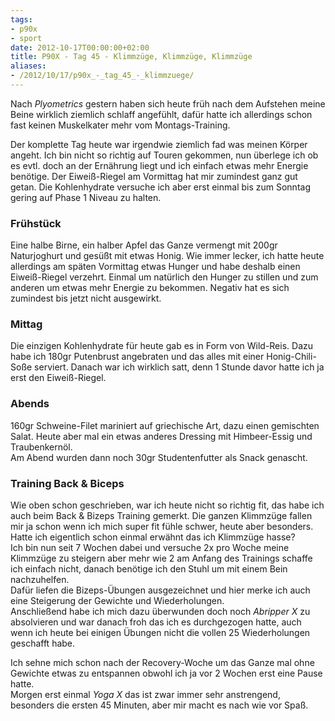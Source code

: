 ```yaml
---
tags:
- p90x
- sport
date: 2012-10-17T00:00:00+02:00
title: P90X - Tag 45 - Klimmzüge, Klimmzüge, Klimmzüge
aliases:
- /2012/10/17/p90x_-_tag_45_-_klimmzuege/
---
```


Nach _Plyometrics_ gestern haben sich heute früh nach dem Aufstehen meine Beine wirklich ziemlich schlaff angefühlt, dafür hatte ich allerdings schon fast keinen Muskelkater mehr vom Montags-Training.

Der komplette Tag heute war irgendwie ziemlich fad was meinen Körper angeht. Ich bin nicht so richtig auf Touren gekommen, nun überlege ich ob es evtl. doch an der Ernährung liegt und ich einfach etwas mehr Energie benötige. Der Eiweiß-Riegel am Vormittag hat mir zumindest ganz gut getan. Die Kohlenhydrate versuche ich aber erst einmal bis zum Sonntag gering auf Phase 1 Niveau zu halten. 

### Frühstück
Eine halbe Birne, ein halber Apfel das Ganze vermengt mit 200gr Naturjoghurt und gesüßt mit etwas Honig. Wie immer lecker, ich hatte heute allerdings am späten Vormittag etwas Hunger und habe deshalb einen Eiweiß-Riegel verzehrt. Einmal um natürlich den Hunger zu stillen und zum anderen um etwas mehr Energie zu bekommen. Negativ hat es sich zumindest bis jetzt nicht ausgewirkt.

### Mittag
Die einzigen Kohlenhydrate für heute gab es in Form von Wild-Reis. Dazu habe ich 180gr Putenbrust angebraten und das alles mit einer Honig-Chili-Soße serviert. Danach war ich wirklich satt, denn 1 Stunde davor hatte ich ja erst den Eiweiß-Riegel.

### Abends
160gr Schweine-Filet mariniert auf griechische Art, dazu einen gemischten Salat. Heute aber mal ein etwas anderes Dressing mit Himbeer-Essig und Traubenkernöl.  
Am Abend wurden dann noch 30gr Studentenfutter als Snack genascht.

### Training Back & Biceps
Wie oben schon geschrieben, war ich heute nicht so richtig fit, das habe ich auch beim Back & Bizeps Training gemerkt. Die ganzen Klimmzüge fallen mir ja schon wenn ich mich super fit fühle schwer, heute aber besonders.   Hatte ich eigentlich schon einmal erwähnt das ich Klimmzüge hasse?   
Ich bin nun seit 7 Wochen dabei und versuche 2x pro Woche meine Klimmzüge zu steigern aber mehr wie 2 am Anfang des Trainings schaffe ich einfach nicht, danach benötige ich den Stuhl um mit einem Bein nachzuhelfen.   
Dafür liefen die Bizeps-Übungen ausgezeichnet und hier merke ich auch eine Steigerung der Gewichte und Wiederholungen.   
Anschließend habe ich mich dazu überwunden doch noch _Abripper X_ zu absolvieren und war danach froh das ich es durchgezogen hatte, auch wenn ich heute bei einigen Übungen nicht die vollen 25 Wiederholungen geschafft habe.

Ich sehne mich schon nach der Recovery-Woche um das Ganze mal ohne Gewichte etwas zu entspannen obwohl ich ja vor 2 Wochen erst eine Pause hatte.  
Morgen erst einmal _Yoga X_ das ist zwar immer sehr anstrengend, besonders die ersten 45 Minuten, aber mir macht es nach wie vor Spaß.

